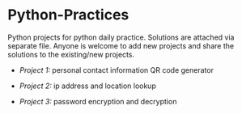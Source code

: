 # Python-Practices
Python projects for python daily practice. Solutions are attached via separate file. Anyone is welcome to add new projects and share the solutions to the existing/new projects.

- *Project 1:* personal contact information QR code generator

- *Project 2:* ip address and location lookup

- *Project 3:* password encryption and decryption

